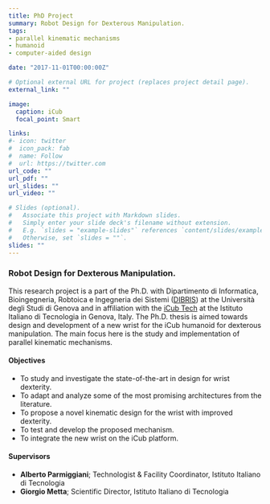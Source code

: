 ```yaml
---
title: PhD Project
summary: Robot Design for Dexterous Manipulation.
tags:
- parallel kinematic mechanisms
- humanoid
- computer-aided design

date: "2017-11-01T00:00:00Z"

# Optional external URL for project (replaces project detail page).
external_link: ""

image:
  caption: iCub
  focal_point: Smart

links:
#- icon: twitter
#  icon_pack: fab
#  name: Follow
#  url: https://twitter.com
url_code: ""
url_pdf: ""
url_slides: ""
url_video: ""

# Slides (optional).
#   Associate this project with Markdown slides.
#   Simply enter your slide deck's filename without extension.
#   E.g. `slides = "example-slides"` references `content/slides/example-slides.md`.
#   Otherwise, set `slides = ""`.
slides: ""
---
```

### Robot Design for Dexterous Manipulation.

This research project is a part of the Ph.D. with Dipartimento di Informatica, Bioingegneria, Robtoica e Ingegneria dei Sistemi ([DIBRIS](http://phd.dibris.unige.it/biorob/)) at the Università degli Studi di Genova and in affiliation with the [iCub Tech](https://www.iit.it/research/lines/icub) at the Istituto Italiano di Tecnologia in Genova, Italy. The Ph.D. thesis is aimed towards design and development of a new wrist for the iCub humanoid for dexterous manipulation. The main focus here is the study and implementation of parallel kinematic mechanisms.

#### Objectives

- To study and investigate the state-of-the-art in design for wrist dexterity.
- To adapt and analyze some of the most promising architectures from the literature.
- To propose a novel kinematic design for the wrist with improved dexterity.
- To test and develop the proposed mechanism.
- To integrate the new wrist on the iCub platform.

#### Supervisors

- **Alberto Parmiggiani**; Technologist & Facility Coordinator, Istituto Italiano di Tecnologia
- **Giorgio Metta**; Scientific Director, Istituto Italiano di Tecnologia

